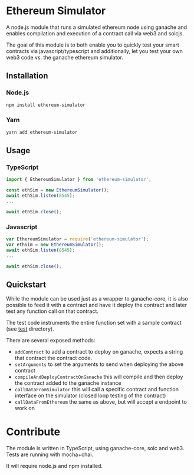 # Ethereum Simulator

A node.js module that runs a simulated ethereum node using ganache and enables compilation and execution of a contract call via web3 and solcjs.

The goal of this module is to both enable you to quickly test your smart contracts via javascript/typescript and additionally, let you test your own web3 code vs. the ganache ethereum simulator.


## Installation

### Node.js
```sh
npm install ethereum-simulator
```

### Yarn
```sh
yarn add ethereum-simulator
```

## Usage

### TypeScript
```typescript
import { EthereumSimulator } from 'ethereum-simulator';

const ethSim = new EthereumSimulator();
await ethSim.listen(8545);
...

await ethSim.close();
```

### Javascript
```javascript
var EthereumSimulator = require('ethereum-simulator');
var ethSim = new EthereumSimulator();
await ethSim.listen(8545);
...

await ethSim.close();
```

## Quickstart

While the module can be used just as a wrapper to ganache-core, it is also possible to feed it with a contract and have it deploy the contract and later test any function call on that contract.

The test code instruments the entire function set with a sample contract (see [test](/tree/master/test) directory).

There are several exposed methods:
* `addContract` to add a contract to deploy on ganache, expects a string that contract the contract code.
* `setArguments` to set the arguments to send when deploying the above contract
* `compileAndDeployContractOnGanache` this will compile and then deploy the contract added to the ganache instance
* `callDataFromSimulator` this will call a specific contract and function interface on the simulator (closed loop testing of the contract)
* `callDataFromEthereum` the same as above, but will accept a endpoint to work on

# Contribute

The module is written in TypeScript, using ganache-core, solc and web3. Tests are running with mocha+chai.

It will require node.js and npm installed.
